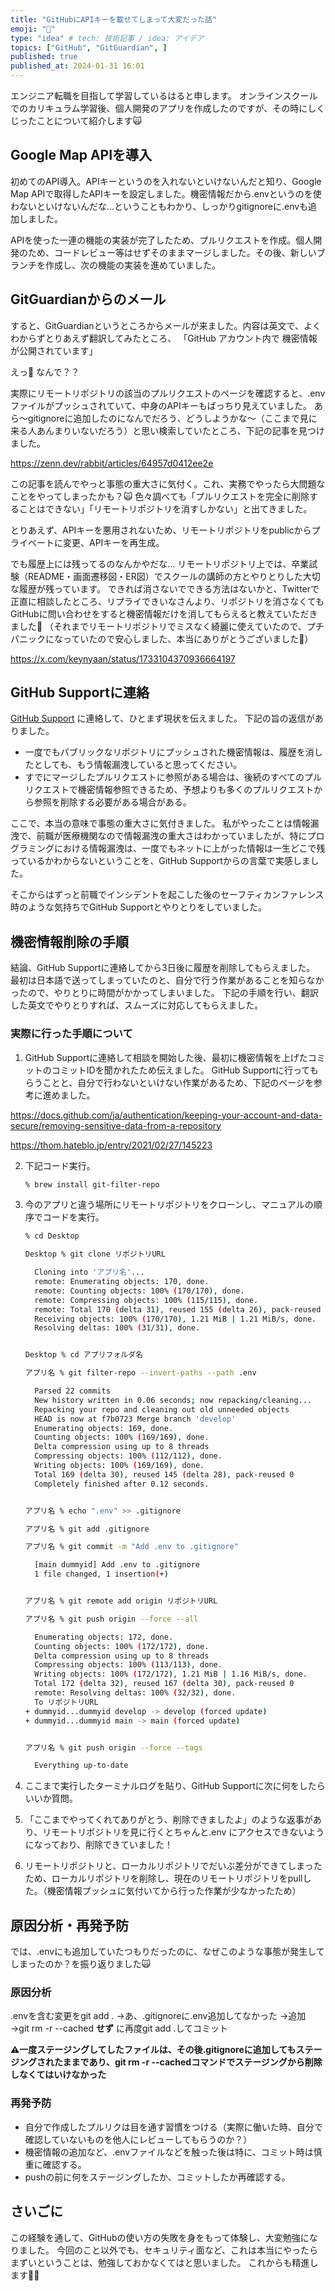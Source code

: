 ```yaml
---
title: "GitHubにAPIキーを載せてしまって大変だった話"
emoji: "🔑"
type: "idea" # tech: 技術記事 / idea: アイデア
topics: ["GitHub", "GitGuardian", ]
published: true
published_at: 2024-01-31 16:01
---
```

エンジニア転職を目指して学習しているはると申します。
オンラインスクールでのカリキュラム学習後、個人開発のアプリを作成したのですが、その時にしくじったことについて紹介します🙀

## Google Map APIを導入

初めてのAPI導入。APIキーというのを入れないといけないんだと知り、Google Map APIで取得したAPIキーを設定しました。機密情報だから.envというのを使わないといけないんだな…ということもわかり、しっかりgitignoreに.envも追加しました。

APIを使った一連の機能の実装が完了したため、プルリクエストを作成。個人開発のため、コードレビュー等はせずそのままマージしました。その後、新しいブランチを作成し、次の機能の実装を進めていました。

## GitGuardianからのメール

すると、GitGuardianというところからメールが来ました。内容は英文で、よくわからずとりあえず翻訳してみたところ、
「GitHub アカウント内で 機密情報が公開されています」

えっ🤨
なんで？？

実際にリモートリポジトリの該当のプルリクエストのページを確認すると、.envファイルがプッシュされていて、中身のAPIキーもばっちり見えていました。
あら〜gitignoreに追加したのになんでだろう、どうしようかな〜（ここまで見に来る人あんまりいないだろう）と思い検索していたところ、下記の記事を見つけました。

https://zenn.dev/rabbit/articles/64957d0412ee2e

この記事を読んでやっと事態の重大さに気付く。これ、実務でやったら大問題なことをやってしまったかも？🙀
色々調べても「プルリクエストを完全に削除することはできない」「リモートリポジトリを消すしかない」と出てきました。

とりあえず、APIキーを悪用されないため、リモートリポジトリをpublicからプライベートに変更、APIキーを再生成。

でも履歴上には残ってるのなんかやだな…
リモートリポジトリ上では、卒業試験（README・画面遷移図・ER図）でスクールの講師の方とやりとりした大切な履歴が残っています。
できれば消さないでできる方法はないかと、Twitterで正直に相談したところ、リプライできいなさんより、リポジトリを消さなくてもGitHubに問い合わせをすると機密情報だけを消してもらえると教えていただきました🥺
（それまでリモートリポジトリでミスなく綺麗に使えていたので、プチパニックになっていたので安心しました、本当にありがとうございました🙇）

https://x.com/keynyaan/status/1733104370936664197

## GitHub Supportに連絡

[GitHub Support](https://docs.github.com/ja/enterprise-cloud@latest/support/contacting-github-support) に連絡して、ひとまず現状を伝えました。
下記の旨の返信がありました。

- 一度でもパブリックなリポジトリにプッシュされた機密情報は、履歴を消したとしても、もう情報漏洩していると思ってください。
- すでにマージしたプルリクエストに参照がある場合は、後続のすべてのプルリクエストで機密情報参照できるため、予想よりも多くのプルリクエストから参照を削除する必要がある場合がある。

ここで、本当の意味で事態の重大さに気付きました。
私がやったことは情報漏洩で、前職が医療機関なので情報漏洩の重大さはわかっていましたが、特にプログラミングにおける情報漏洩は、一度でもネットに上がった情報は一生どこで残っているかわからないということを、GitHub Supportからの言葉で実感しました。

そこからはずっと前職でインシデントを起こした後のセーフティカンファレンス時のような気持ちでGitHub Supportとやりとりをしていました。

## 機密情報削除の手順

結論、GitHub Supportに連絡してから3日後に履歴を削除してもらえました。
最初は日本語で送ってしまっていたのと、自分で行う作業があることを知らなかったので、やりとりに時間がかかってしまいました。
下記の手順を行い、翻訳した英文でやりとりすれば、スムーズに対応してもらえました。

### 実際に行った手順について

1. GitHub Supportに連絡して相談を開始した後、最初に機密情報を上げたコミットのコミットIDを聞かれたため伝えました。
GitHub Supportに行ってもらうことと、自分で行わないといけない作業があるため、下記のページを参考に進めました。

https://docs.github.com/ja/authentication/keeping-your-account-and-data-secure/removing-sensitive-data-from-a-repository

https://thom.hateblo.jp/entry/2021/02/27/145223


2. 下記コード実行。
    ```sh
    % brew install git-filter-repo
    ```

3. 今のアプリと違う場所にリモートリポジトリをクローンし、マニュアルの順序でコードを実行。
    ```sh
    % cd Desktop

    Desktop % git clone リポジトリURL

      Cloning into 'アプリ名'...
      remote: Enumerating objects: 170, done.
      remote: Counting objects: 100% (170/170), done.
      remote: Compressing objects: 100% (115/115), done.
      remote: Total 170 (delta 31), reused 155 (delta 26), pack-reused 0
      Receiving objects: 100% (170/170), 1.21 MiB | 1.21 MiB/s, done.
      Resolving deltas: 100% (31/31), done.


    Desktop % cd アプリフォルダ名

    アプリ名 % git filter-repo --invert-paths --path .env

      Parsed 22 commits
      New history written in 0.06 seconds; now repacking/cleaning...
      Repacking your repo and cleaning out old unneeded objects
      HEAD is now at f7b0723 Merge branch 'develop'
      Enumerating objects: 169, done.
      Counting objects: 100% (169/169), done.
      Delta compression using up to 8 threads
      Compressing objects: 100% (112/112), done.
      Writing objects: 100% (169/169), done.
      Total 169 (delta 30), reused 145 (delta 28), pack-reused 0
      Completely finished after 0.12 seconds.


    アプリ名 % echo ".env" >> .gitignore

    アプリ名 % git add .gitignore

    アプリ名 % git commit -m "Add .env to .gitignore"

      [main dummyid] Add .env to .gitignore
      1 file changed, 1 insertion(+)


    アプリ名 % git remote add origin リポジトリURL

    アプリ名 % git push origin --force --all

      Enumerating objects: 172, done.
      Counting objects: 100% (172/172), done.
      Delta compression using up to 8 threads
      Compressing objects: 100% (113/113), done.
      Writing objects: 100% (172/172), 1.21 MiB | 1.16 MiB/s, done.
      Total 172 (delta 32), reused 167 (delta 30), pack-reused 0
      remote: Resolving deltas: 100% (32/32), done.
      To リポジトリURL
    + dummyid...dummyid develop -> develop (forced update)
    + dummyid...dummyid main -> main (forced update)


    アプリ名 % git push origin --force --tags

      Everything up-to-date
    ```

4. ここまで実行したターミナルログを貼り、GitHub Supportに次に何をしたらいいか質問。

5. 「ここまでやってくれてありがとう、削除できましたよ」のような返事があり、リモートリポジトリを見に行くとちゃんと.env にアクセスできないようになっており、削除できていました！

6. リモートリポジトリと、ローカルリポジトリでだいぶ差分ができてしまったため、ローカルリポジトリを削除し、現在のリモートリポジトリをpullした。（機密情報プッシュに気付いてから行った作業が少なかったため）

## 原因分析・再発予防

では、.envにも追加していたつもりだったのに、なぜこのような事態が発生してしまったのか？を振り返りました🙀

### 原因分析

.envを含む変更をgit add .
→あ、.gitignoreに.env追加してなかった
→追加
→git rm -r --cached **せず** に再度git add .してコミット

**⚠️一度ステージングしてしたファイルは、その後.gitignoreに追加してもステージングされたままであり、git rm -r --cachedコマンドでステージングから削除しなくてはいけなかった**

### 再発予防

- 自分で作成したプルリクは目を通す習慣をつける（実際に働いた時、自分で確認していないものを他人にレビューしてもらうのか？）
- 機密情報の追加など、.envファイルなどを触った後は特に、コミット時は慎重に確認する。
- pushの前に何をステージングしたか、コミットしたか再確認する。

## さいごに

この経験を通して、GitHubの使い方の失敗を身をもって体験し、大変勉強になりました。
今回のこと以外でも、セキュリティ面など、これは本当にやったらまずいということは、勉強しておかなくてはと思いました。
これからも精進します🙇🔥
